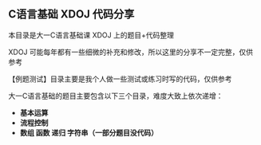 ## C语言基础 XDOJ 代码分享

本目录是大一C语言基础课 XDOJ 上的题目+代码整理

XDOJ 可能每年都有一些细微的补充和修改，所以这里的分享不一定完整，仅供参考

【例题测试】目录主要是我个人做一些测试或练习时写的代码，仅供参考

大一C语言基础的题目主要包含以下三个目录，难度大致上依次递增：

- **基本运算**
- **流程控制**
- **数组 函数 递归 字符串（一部分题目没代码）**